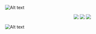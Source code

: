 ![Alt text](https://camo.githubusercontent.com/8476bafc21e97404a1a181562dce9ea2ec2dec599c2d2c81d7df3ecf8830c77d/68747470733a2f2f63617073756c652d72656e6465722e76657263656c2e6170702f6170693f747970653d776176696e6726636f6c6f723d353841364646266865696768743d3132302673656374696f6e3d686561646572)

<p
[![Typing SVG](https://readme-typing-svg.demolab.com/?lines=Hello+,+eu+sou+o+Vini)](https://git.io/typing-svg)
</p>

<p align="center">
  <img src="https://img.shields.io/badge/%F0%9F%8C%8D%20Country-Brazil-blue?style=for-the-badge" />
  <img src="https://img.shields.io/badge/🎂%20Age-25-blue?style=for-the-badge" />
  <img src="https://img.shields.io/badge/%F0%9F%92%BB%20Developer-blue?style=for-the-badge" />
</p>

![Alt text](https://camo.githubusercontent.com/8476bafc21e97404a1a181562dce9ea2ec2dec599c2d2c81d7df3ecf8830c77d/68747470733a2f2f63617073756c652d72656e6465722e76657263656c2e6170702f6170693f747970653d776176696e6726636f6c6f723d353841364646266865696768743d3132302673656374696f6e3d686561646572)


